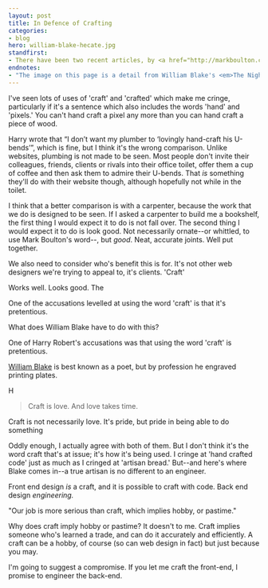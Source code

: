 ```yaml
---
layout: post
title: In Defence of Crafting
categories:
- blog
hero: william-blake-hecate.jpg
standfirst:
- There have been two recent articles, by <a href="http://markboulton.co.uk/journal/notacraftsman">Mark Boulton</a> and <a href="http://csswizardry.com/2013/11/the-problems-with-crafting-code/">Harry Roberts</a>,on the use of the word &lsquo;craft&rsquo; by web designers. Neither of them like it, and I'd like to make the case for the defence.
endnotes:
- "The image on this page is a detail from William Blake's <em>The Night of Enitharmon's Joy</em> (sourced from <a href='http://en.wikipedia.org/wiki/File:William_Blake_006.jpg'>Wikimedia Commons</a>)."
---
```


I've seen lots of uses of 'craft' and 'crafted' which make me cringe, particularly if it's a sentence which also includes the words 'hand' and 'pixels.' You can't hand craft a pixel any more than you can hand craft a piece of wood. 

Harry wrote that &ldquo;I don’t want my plumber to &lsquo;lovingly hand-craft his U-bends&rsquo;&rdquo;, which is fine, but I think it's the wrong comparison. Unlike websites, plumbing is not made to be seen. Most people don't invite their colleagues, friends, clients or rivals into their office toilet, offer them a cup of coffee and then ask them to admire their U-bends. That *is* something they'll do with their website though, although hopefully not while in the toilet.

I think that a better comparison is with a carpenter, because the work that we do is designed to be seen. If I asked a carpenter to build me a bookshelf, the first thing I would expect it to do is not fall over. The second thing I would expect it to do is look good. Not necessarily ornate--or whittled, to use Mark Boulton's word--, but *good*. Neat, accurate joints. Well put together.

We also need to consider who's benefit this is for. It's not other web designers we're trying to appeal to, it's clients. 'Craft' 

Works well. Looks good. The 

One of the accusations levelled at using the word 'craft' is that it's pretentious. 

What does William Blake have to do with this?

One of Harry Robert's accusations was that using the word 'craft' is pretentious.


[William Blake](http://wikipedia.com/william_blake) is best known as a poet, but by profession he engraved printing plates. 



H 

> Craft is love. And love takes time.

Craft is not necessarily love. It's pride, but pride in being able to do something 

Oddly enough, I actually agree with both of them. But I don't think it's the word craft that's at issue; it's how it's being used. I cringe at 'hand crafted code' just as much as I cringed at 'artisan bread.' But--and here's where Blake comes in--a true artisan is no different to an engineer.

Front end design *is* a craft, and it is possible to craft with code. Back end design *engineering.*

"Our job is more serious than craft, which implies hobby, or pastime."

Why does craft imply hobby or pastime? It doesn't to me. Craft implies someone who's learned a trade, and can do it accurately and efficiently. A craft can be a hobby, of course (so can web design in fact) but just because you may.

I'm going to suggest a compromise. If you let me craft the front-end, I promise to engineer the back-end.